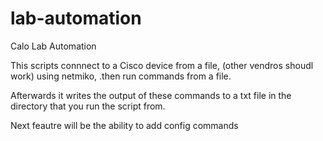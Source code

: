 # lab-automation
Calo Lab Automation 


This scripts connnect to a Cisco device from a file, (other vendros shoudl work) using netmiko, .then run commands from a file. 

Afterwards it writes the output of these commands to a txt file in the directory that you run the script from.

Next feautre will be the ability to add config commands
